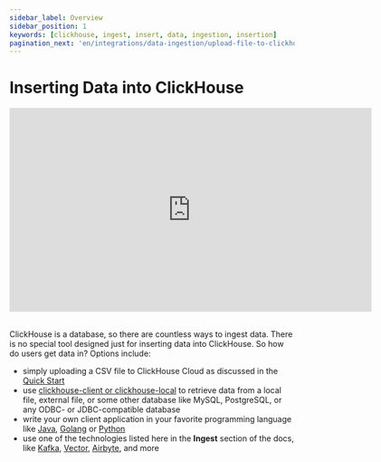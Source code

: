 ```yaml
---
sidebar_label: Overview
sidebar_position: 1
keywords: [clickhouse, ingest, insert, data, ingestion, insertion]
pagination_next: 'en/integrations/data-ingestion/upload-file-to-clickhouse-cloud'
---
```


# Inserting Data into ClickHouse

<div class='vimeo-container'>
  <iframe src="https://player.vimeo.com/video/754267391?h=71555a7bbf"
    width="640"
    height="360"
    frameborder="0"
    allow="autoplay;
    fullscreen;
    picture-in-picture"
    allowfullscreen>
  </iframe>
</div>

<br/>

ClickHouse is a database, so there are countless ways to ingest data. There is no special tool designed just for inserting data into ClickHouse. So how do users get data in? Options include:

- simply uploading a CSV file to ClickHouse Cloud as discussed in the [Quick Start](/docs/en/quick-start.mdx)
- use [clickhouse-client or clickhouse-local](/docs/en/integrations/data-ingestion/insert-local-files.md) to retrieve data from a local file, external file, or some other database like MySQL, PostgreSQL, or any ODBC- or JDBC-compatible database
- write your own client application in your favorite programming language like [Java](/docs/en/integrations/language-clients/java/index.md), [Golang](/docs/en/integrations/go/) or [Python](/docs/en/integrations/python)
- use one of the technologies listed here in the **Ingest** section of the docs, like [Kafka](./data-ingestion/kafka/index.md), [Vector](./data-ingestion/etl-tools/vector-to-clickhouse.md), [Airbyte](./data-ingestion/etl-tools/airbyte-and-clickhouse.md), and more


